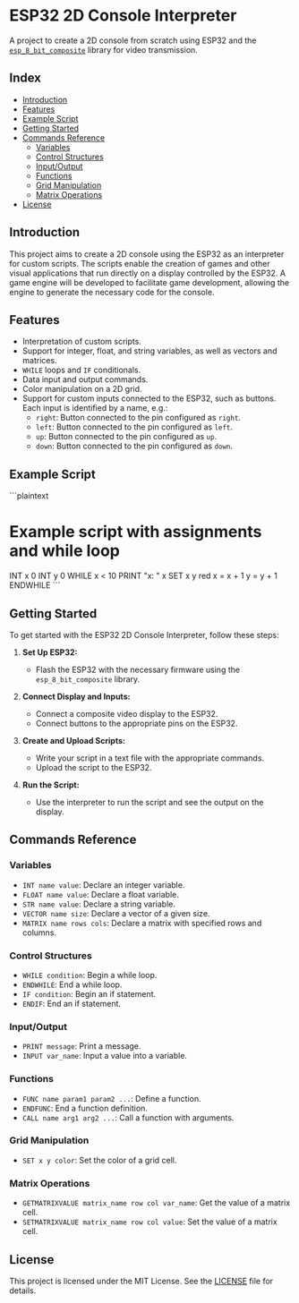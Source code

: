 
# ESP32 2D Console Interpreter

A project to create a 2D console from scratch using ESP32 and the [`esp_8_bit_composite`](https://github.com/Roger-random/ESP_8_BIT_composite) library for video transmission.

## Index

- [Introduction](#introduction)
- [Features](#features)
- [Example Script](#example-script)
- [Getting Started](#getting-started)
- [Commands Reference](#commands-reference)
  - [Variables](#variables)
  - [Control Structures](#control-structures)
  - [Input/Output](#inputoutput)
  - [Functions](#functions)
  - [Grid Manipulation](#grid-manipulation)
  - [Matrix Operations](#matrix-operations)
- [License](#license)

## Introduction

This project aims to create a 2D console using the ESP32 as an interpreter for custom scripts. The scripts enable the creation of games and other visual applications that run directly on a display controlled by the ESP32. A game engine will be developed to facilitate game development, allowing the engine to generate the necessary code for the console.

## Features

- Interpretation of custom scripts.
- Support for integer, float, and string variables, as well as vectors and matrices.
- `WHILE` loops and `IF` conditionals.
- Data input and output commands.
- Color manipulation on a 2D grid.
- Support for custom inputs connected to the ESP32, such as buttons. Each input is identified by a name, e.g.:
  - `right`: Button connected to the pin configured as `right`.
  - `left`: Button connected to the pin configured as `left`.
  - `up`: Button connected to the pin configured as `up`.
  - `down`: Button connected to the pin configured as `down`.

## Example Script

\`\`\`plaintext
# Example script with assignments and while loop
INT x 0
INT y 0
WHILE x < 10
    PRINT "x: " x
    SET x y red
    x = x + 1
    y = y + 1
ENDWHILE
\`\`\`

## Getting Started

To get started with the ESP32 2D Console Interpreter, follow these steps:

1. **Set Up ESP32:**
   - Flash the ESP32 with the necessary firmware using the `esp_8_bit_composite` library.

2. **Connect Display and Inputs:**
   - Connect a composite video display to the ESP32.
   - Connect buttons to the appropriate pins on the ESP32.

3. **Create and Upload Scripts:**
   - Write your script in a text file with the appropriate commands.
   - Upload the script to the ESP32.

4. **Run the Script:**
   - Use the interpreter to run the script and see the output on the display.

## Commands Reference

### Variables

- `INT name value`: Declare an integer variable.
- `FLOAT name value`: Declare a float variable.
- `STR name value`: Declare a string variable.
- `VECTOR name size`: Declare a vector of a given size.
- `MATRIX name rows cols`: Declare a matrix with specified rows and columns.

### Control Structures

- `WHILE condition`: Begin a while loop.
- `ENDWHILE`: End a while loop.
- `IF condition`: Begin an if statement.
- `ENDIF`: End an if statement.

### Input/Output

- `PRINT message`: Print a message.
- `INPUT var_name`: Input a value into a variable.

### Functions

- `FUNC name param1 param2 ...`: Define a function.
- `ENDFUNC`: End a function definition.
- `CALL name arg1 arg2 ...`: Call a function with arguments.

### Grid Manipulation

- `SET x y color`: Set the color of a grid cell.

### Matrix Operations

- `GETMATRIXVALUE matrix_name row col var_name`: Get the value of a matrix cell.
- `SETMATRIXVALUE matrix_name row col value`: Set the value of a matrix cell.

## License

This project is licensed under the MIT License. See the [LICENSE](LICENSE) file for details.



